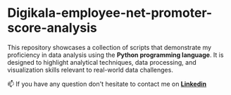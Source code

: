 # Digikala-employee-net-promoter-score-analysis

This repository showcases a collection of scripts that demonstrate my proficiency in data analysis using the **Python programming language**. It is designed to highlight analytical techniques, data processing, and visualization skills relevant to real-world data challenges.

📫 If you have any question don't hesitate to contact me on [**Linkedin**](https://www.linkedin.com/in/ashkan-moradi-33936278/)
